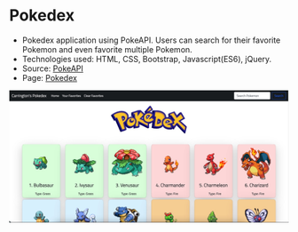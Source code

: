 # Pokedex

- Pokedex application using PokeAPI. Users can search for their favorite Pokemon and even favorite multiple Pokemon.
- Technologies used: HTML, CSS, Bootstrap, Javascript(ES6), jQuery.
- Source: [PokeAPI](https://pokeapi.co/)
- Page: [Pokedex](https://dev1.d2aq2jzg5h89fj.amplifyapp.com)

![](img/Pokedex-Home-Page.jpg)
